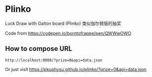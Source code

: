 # Plinko

Luck Draw with Galton board (Plinko) 类似伽尔顿版的抽奖

Code from <https://codepen.io/borntofrappe/pen/QWWwOWO>

## How to compose URL

```
http://localhost:8000/?prize=0&api=data.json
```

Or just visit https://pkuphysu.github.io/plinko/?prize=0&api=data.json

